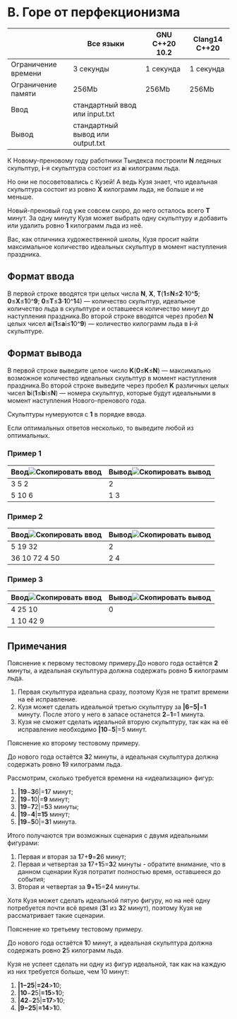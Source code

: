 # B. Горе от перфекционизма


|                                       | Все языки                                   | GNU C++20 10.2   | Clang14 C++20    |
| ------------------------------------- | --------------------------------------------------- | ---------------- | ---------------- |
| Ограничение времени | 3 секунды                                    | 1 секунда | 1 секунда |
| Ограничение памяти   | 256Mb                                               | 256Mb            | 256Mb            |
| Ввод                              | стандартный ввод или input.txt    |                  |                  |
| Вывод                            | стандартный вывод или output.txt |                  |                  |

К Новому-преновому году работники Тындекса построили **N** ледяных скульптур, **i**-я скульптура состоит из **a**i килограмм льда.

Но они не посоветовались с Кузей! А ведь Кузя знает, что идеальная скульптура состоит из ровно **X** килограмм льда, не больше и не меньше.

Новый-преновый год уже совсем скоро, до него осталось всего **T** минут. За одну минуту Кузя может выбрать одну скульптуру и добавить или удалить ровно **1** килограмм льда из неё.

Вас, как отличника художественной школы, Кузя просит найти максимальное количество идеальных скульптур в момент наступления праздника.

## Формат ввода

В первой строке вводятся три целых числа **N**, **X**, **T**(**1**≤**N**≤**2**⋅**1**0^**5**; **0**≤**X**≤**1**0^**9**; **0**≤**T**≤**3**⋅**1**0^**1**4) — количество скульптур, идеальное количество льда в скульптуре и оставшееся количество минут до наступления праздника.Во второй строке вводятся через пробел **N** целых чисел **a**i(**1**≤**a**i≤**1**0^**9**) — количество килограмм льда в **i**-й скульптуре.

## Формат вывода

В первой строке выведите целое число **K**(**0**≤**K**≤**N**) — максимально возможное количество идеальных скульптур в момент наступления праздника.Во второй строке выведите через пробел **K** различных целых чисел **b**i(**1**≤**b**i≤**N**) — номера скульптур, которые будут идеальными в момент наступления Нового-пренового года.

Скульптуры нумеруются с **1** в порядке ввода.

Если оптимальных ответов несколько, то выведите любой из оптимальных.

### Пример 1


| Ввод![Скопировать ввод](https://yastatic.net/lego/_/La6qi18Z8LwgnZdsAr1qy1GwCwo.gif) | Вывод![Скопировать вывод](https://yastatic.net/lego/_/La6qi18Z8LwgnZdsAr1qy1GwCwo.gif) |
| ------------------------------------------------------------------------------------------------------- | ----------------------------------------------------------------------------------------------------------- |
| 3 5 2                                                                                                   | 2                                                                                                           |
| 5 10 6                                                                                                  | 1 3                                                                                                         |

### Пример 2


| Ввод![Скопировать ввод](https://yastatic.net/lego/_/La6qi18Z8LwgnZdsAr1qy1GwCwo.gif) | Вывод![Скопировать вывод](https://yastatic.net/lego/_/La6qi18Z8LwgnZdsAr1qy1GwCwo.gif) |
| ------------------------------------------------------------------------------------------------------- | ----------------------------------------------------------------------------------------------------------- |
| 5 19 32                                                                                                 | 2                                                                                                           |
| 36 10 72 4 50                                                                                           | 2 4                                                                                                         |

### Пример 3


| Ввод![Скопировать ввод](https://yastatic.net/lego/_/La6qi18Z8LwgnZdsAr1qy1GwCwo.gif) | Вывод![Скопировать вывод](https://yastatic.net/lego/_/La6qi18Z8LwgnZdsAr1qy1GwCwo.gif) |
| ------------------------------------------------------------------------------------------------------- | ----------------------------------------------------------------------------------------------------------- |
| 4 25 10                                                                                                 | 0                                                                                                           |
| 1 10 42 9                                                                                               |                                                                                                             |

## Примечания

Пояснение к первому тестовому примеру.До нового года остаётся **2** минуты, а идеальная скульптура должна содержать ровно **5** килограмм льда.

1. Первая скульптура идеальна сразу, поэтому Кузя не тратит времени на её исправление.
2. Кузя может сделать идеальной третью скульптуру за **|**6**−**5**|**=**1** минуту. После этого у него в запасе останется **2**−**1**=1 минута.
3. Кузя не сможет сделать идеальной вторую скульптуру, так как на её исправление необходимо **|**1**0**−**5**|=5 минут.

Пояснение ко второму тестовому примеру.

До нового года остаётся **3**2 минуты, а идеальная скульптура должна содержать ровно **1**9 килограмм льда.

Рассмотрим, сколько требуется времени на «идеализацию» фигур:

1. **|**1**9**−**3**6|=**1**7 минут;
2. **|**1**9**−**1**0|=**9** минут;
3. **|**1**9**−**7**2|=**5**3 минуты;
4. **|**1**9**−**4**|**=**1**5** минут;
5. **|**1**9**−**5**0|=**3**1 минута.

Итого получаются три возможных сценария с двумя идеальными фигурами:

1. Первая и вторая за **1**7+**9**=**2**6 минут;
2. Первая и четвертая за **1**7+**1**5=**3**2 минуты - обратите внимание, что в данном сценарии Кузя потратит полностью время, оставшееся до события;
3. Вторая и четвертая за **9**+**1**5=**2**4 минуты.

Хотя Кузя может сделать идеальной пятую фигуру, но на неё одну потребуется почти всё время (**3**1 из **3**2 минут), поэтому Кузя не рассматривает такие сценарии.

Пояснение ко третьему тестовому примеру.

До нового года остаётся **1**0 минут, а идеальная скульптура должна содержать ровно **2**5 килограмм льда.

Кузя не успеет сделать ни одну из фигур идеальной, так как на каждую из них требуется больше, чем 10 минут:

1. **|**1**−**2**5**|**=**2**4**>**1**0;
2. **|**1**0**−**2**5|**=**1**5**>**1**0;
3. **|**4**2**−**2**5|**=**1**7**>**1**0;
4. **|**9**−**2**5**|**=**1**4**>**1**0.
